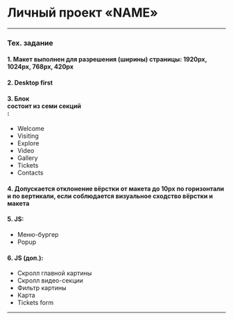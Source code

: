 # Личный проект «NAME»

---

### Тех. задание

#### 1. Макет выполнен для разрешения (ширины) страницы: 1920рх, 1024рх, 768рх, 420рх

#### 2. Desktop first

#### 3. Блок <main> состоит из семи секций <section>:
* Welcome
* Visiting
* Explore
* Video
* Gallery
* Tickets
* Contacts

#### 4. Допускается отклонение вёрстки от макета до 10px по горизонтали и по вертикали, если соблюдается визуальное сходство вёрстки и макета

#### 5. JS:
* Меню-бургер
* Popup

#### 6. JS (доп.):
* Скролл главной картины
* Скролл видео-секции
* Фильтр картины
* Карта
* Tickets form

---
